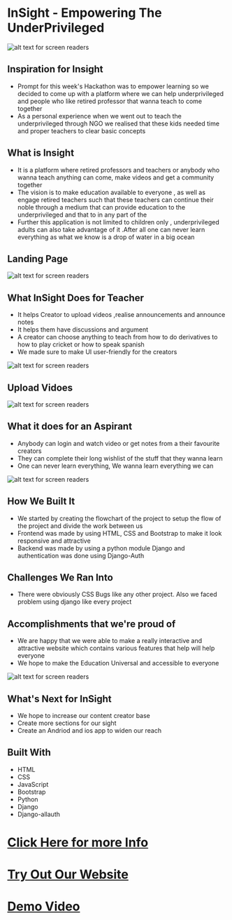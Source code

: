 # **InSight** - Empowering The UnderPrivileged

![alt text for screen readers](/Images/Thumbnail.png "Logo")

## Inspiration for Insight
- Prompt for this week's Hackathon was to empower learning so we decided to come up with a platform where we can help underprivileged and people who like retired professor that wanna teach to come together 
- As a personal experience when we went out to teach the underprivileged through NGO we realised that these kids needed time and proper teachers to clear basic concepts

## What is Insight 
-  It is a platform where retired professors and teachers or anybody who wanna teach anything can come, make videos and get a community together 
- The vision is to make education available to everyone , as well as engage retired teachers such that these teachers can continue their noble through a medium that can provide education to the underprivileged and that to in any part of the 
- Further this application is not limited to children only , underprivileged adults can also take advantage of it .After all one can never learn everything as what we know is a drop of water in a big ocean

## Landing Page
![alt text for screen readers](/Images/Landing.png "Landing Page")

## What InSight Does for Teacher
-  It helps Creator to upload videos ,realise announcements and announce notes 
- It helps them have discussions and argument
-  A creator can choose anything to teach from how to do derivatives to how to play cricket or how to speak spanish
- We made sure to make UI user-friendly for the creators 

![alt text for screen readers](/Images/CreateU.png "Landing Page")
## Upload Vidoes
![alt text for screen readers](/Images/Created.png "Landing Page")

## What it does for an Aspirant
- Anybody can login and watch video or get notes from a their favourite creators 
- They can complete their long wishlist of the stuff that they wanna learn
- One can never learn everything, We wanna learn everything we can 

![alt text for screen readers](/Images/Lessons.png "Landing Page")

## How We Built It
- We started by creating the flowchart of the project to setup the flow of the project and divide the work between us
- Frontend was made by using HTML, CSS and Bootstrap to make it look responsive and attractive
-  Backend was made by using a python module Django and authentication was done using Django-Auth

## Challenges We Ran Into
- There were obviously CSS Bugs like any other project. Also we faced problem using django like every project


## Accomplishments that we're proud of 
-  We are happy that we were able to make a really interactive and attractive website which contains various features that help will help everyone
-  We hope to make the Education Universal and accessible to everyone

![alt text for screen readers](/Images/Sign.png "Landing Page")


## What's Next for InSight
- We hope to increase our content creator base
- Create more sections for our sight
- Create an Andriod and ios app to widen our reach





## Built With
- HTML
- CSS
- JavaScript
- Bootstrap
- Python
- Django
- Django-allauth 

# [Click Here for more Info](https://docs.google.com/presentation/d/1FypVeEklLnRsL864HKcqMmB6-KVpVqulasTO1-LxCcw/edit?usp=sharing)
# [Try Out Our Website](https://insight-edu.netlify.app/)
# [Demo Video](https://www.youtube.com/watch?v=M3YSvxOysQI)















